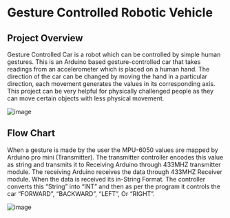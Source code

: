 # Gesture Controlled Robotic Vehicle 
## Project Overview
Gesture Controlled Car is a robot which can be controlled by simple human gestures. This is an Arduino based gesture-controlled car that takes readings from an accelerometer which is placed on a human hand. 
The direction of the car can be changed by moving the hand in a particular direction, each movement generates the values in its corresponding axis. 
This project can be very helpful for physically challenged people as they can move certain objects with less physical movement.

![image](https://github.com/user-attachments/assets/7edf7443-51b3-4085-8950-28061e6e98a6)

## Flow Chart
When a gesture is made by the user the MPU-6050 values are mapped by Arduino pro mini (Transmitter). The transmitter controller encodes this value as string and transmits it to Receiving Arduino through 433MHZ transmitter module. 
The receiving Arduino receives the data through 433MHZ Receiver module. When the data is received its in-String Format. The controller converts this “String” into “INT” and then as per the program it controls the car “FORWARD”, “BACKWARD”, “LEFT”, Or “RIGHT”.

![image](https://github.com/user-attachments/assets/b849efde-3178-4420-b335-d77020315af6)
